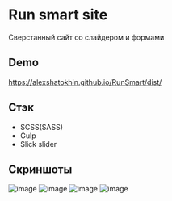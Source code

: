 
# Run smart site

Сверстанный сайт со слайдером и формами



## Demo

https://alexshatokhin.github.io/RunSmart/dist/


## Стэк

* SCSS(SASS)
* Gulp
* Slick slider

## Скриншоты

![image](https://user-images.githubusercontent.com/67309300/223154533-7f1068d5-3b60-4092-b8da-0103b63e1d83.png)
![image](https://user-images.githubusercontent.com/67309300/223154619-ba58efb8-d7dd-4578-a62e-101d382c47bd.png)
![image](https://user-images.githubusercontent.com/67309300/223154688-8a9af5a1-c988-44c5-a3b8-95f6919895f2.png)
![image](https://user-images.githubusercontent.com/67309300/223154726-1c074e94-4353-4c46-8622-a8bfc7e12829.png)

